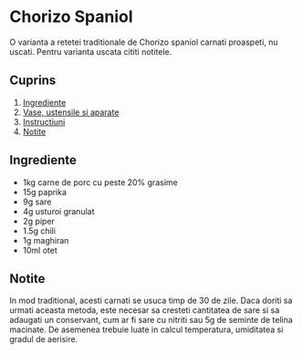 # Chorizo Spaniol

O varianta a retetei traditionale de Chorizo spaniol carnati proaspeti, nu uscati.
Pentru varianta uscata cititi notitele.

## Cuprins

1. [Ingrediente](#ingrediente)
2. [Vase, ustensile si aparate](#vase-ustensile-si-aparate)
3. [Instructiuni](#instructiuni)
4. [Notite](#notite)

## Ingrediente

- 1kg carne de porc cu peste 20% grasime
- 15g paprika
- 9g sare
- 4g usturoi granulat
- 2g piper
- 1.5g chili
- 1g maghiran
- 10ml otet

## Notite

In mod traditional, acesti carnati se usuca timp de 30 de zile. Daca doriti sa urmati aceasta metoda, este necesar sa cresteti cantitatea de sare si sa adaugati un conservant, cum ar fi sare cu nitriti sau 5g de seminte de telina macinate.
De asemenea trebuie luate in calcul temperatura, umiditatea si gradul de aerisire. 